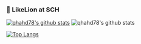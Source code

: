 ### 🦁 LikeLion at SCH
[![qhahd78's github stats](https://github-readme-stats.vercel.app/api?username=qhahd78)](https://github.com/anuraghazra/github-readme-stats?theme=radical)
![qhahd78's github stats](https://github-readme-stats.vercel.app/api?username=anuraghazra&show_icons=true&theme=radical)

<!--
**qhahd78/qhahd78** is a ✨ _special_ ✨ repository because its `README.md` (this file) appears on your GitHub profile.

Here are some ideas to get you started:
\
- 🔭 I’m currently working on ...
- 👯 I’m looking to collaborate on ...
- 🤔 I’m looking for help with ...
- 💬 Ask me about ...
- 📫 How to reach me: ...
- 😄 Pronouns: ...
- ⚡ Fun fact: ...
-->


[![Top Langs](https://github-readme-stats.vercel.app/api/top-langs/?username=anuraghazra&layout=compact)](https://github.com/anuraghazra/github-readme-stats)
